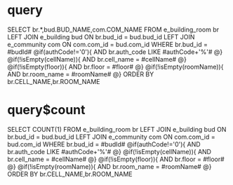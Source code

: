 query
===
SELECT br.*,bud.BUD_NAME,com.COM_NAME FROM e_building_room br 
LEFT JOIN e_building bud ON br.bud_id = bud.bud_id 
LEFT JOIN e_community com ON com.com_id = bud.com_id
WHERE br.bud_id = #budId#
@if(authCode!='0'){
    AND br.auth_code LIKE #authCode+'%'#
@}
@if(!isEmpty(cellName)){
    AND br.cell_name = #cellName#
@}
@if(!isEmpty(floor)){
    AND br.floor = #floor#
@}
@if(!isEmpty(roomName)){
    AND br.room_name = #roomName#
@}
ORDER BY br.CELL_NAME,br.ROOM_NAME

query$count
===
SELECT COUNT(1) FROM e_building_room br 
LEFT JOIN e_building bud ON br.bud_id = bud.bud_id 
LEFT JOIN e_community com ON com.com_id = bud.com_id
WHERE br.bud_id = #budId#
@if(authCode!='0'){
    AND br.auth_code LIKE #authCode+'%'#
@}
@if(!isEmpty(cellName)){
    AND br.cell_name = #cellName#
@}
@if(!isEmpty(floor)){
    AND br.floor = #floor#
@}
@if(!isEmpty(roomName)){
    AND br.room_name = #roomName#
@}
ORDER BY br.CELL_NAME,br.ROOM_NAME